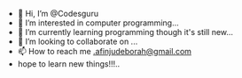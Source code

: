 - 👋 Hi, I’m @Codesguru
- 👀 I’m interested in computer programming...
- 🌱 I’m currently learning programming though it's still new...
- 💞️ I’m looking to collaborate on ...
- 📫 How to reach me .afinjudeborah@gmail.com
- hope to learn new things!!!..

<!---
Codesguru/Codesguru is a ✨ special ✨ repository because its `README.md` (this file) appears on your GitHub profile.
You can click the Preview link to take a look at your changes.
--->
